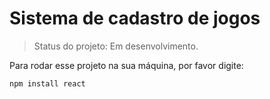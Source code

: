 <h1> Sistema de cadastro de jogos </h1>

> Status do projeto: Em desenvolvimento.

Para rodar esse projeto na sua máquina, por favor digite: 

```
npm install react
```
